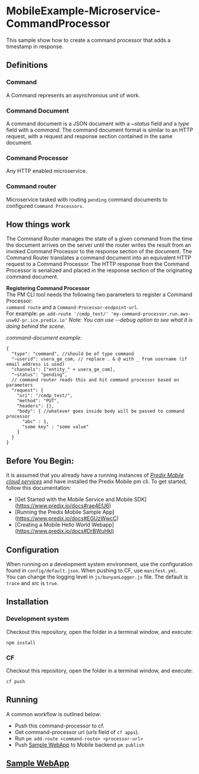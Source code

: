 # MobileExample-Microservice-CommandProcessor
This sample show how to create a command processor that adds a timestamp in response.  

## Definitions  

### Command    
A Command represents an asynchronous unit of work.  

### Command Document  
A command document is a JSON document with a _~status_ field and a _type_ field with a _command_. The command document format is similar to an HTTP request, with a request and response section contained in the same document.  

### Command Processor  
Any HTTP enabled microservice.

### Command router  
Microservice tasked with routing `pending` command documents to configured `Command Processors`.  


## How things work
The Command Router manages the state of a given command from the time the document arrives on the server until the router writes the result from an invoked Command Processor to the response section of the document. The Command Router translates a command document into an equivalent HTTP request to a Command Processor. The HTTP response from the Command Processor is serialized and placed in the response section of the originating command document.  

**Registering Command Processor**  
The PM CLI tool needs the following two parameters to register a Command Processor:  
`command route` and a `Command-Processor-endpoint-url`.  
For example: `pm add-route '/cmdp_test/' 'my-command-processor.run.aws-usw02-pr.ice.predix.io'` _Note: You can use --debug option to see what it is doing behind the scene._  

_command-document example_:  
``` 
{
  "type": "command", //should be of type command  
  "~userid": usera_ge_com, // replace . & @ with _ from username (if email address is used)
  "channels": ["entity_" + usera_ge_com],
  "~status": "pending",
  // command router reads this and hit command processor based on parameters
  "request": {
    "uri": "/cmdp_test/",
    "method": "PUT",
    "headers": {},
    "body": { //whatever goes inside body will be passed to command processor
      "abc" : 1,
      "some key" : "some value"
    }
  }
}
```
## Before You Begin:
It is assumed that you already have a running instances of [_Predix Mobile cloud services_](https://www.predix.io/docs#rae4EfJ6) and have installed the Predix Mobile pm cli. To get started, follow this documentation:
* [Get Started with the Mobile Service and Mobile SDK] (https://www.predix.io/docs#rae4EfJ6) 
* [Running the Predix Mobile Sample App] (https://www.predix.io/docs#EGUzWwcC)
* [Creating a Mobile Hello World Webapp] (https://www.predix.io/docs#DrBWuHkl) 
 

## Configuration
When running on a development system environment, use the configuration found in `config/default.json`. When pushing to CF, use   `manifest.yml`.  
You can change the logging level in `js/bunyanLogger.js` file. The default is `trace` and _src_ is `true`.

## Installation

### Development system
Checkout this repository, open the folder in a terminal window, and execute:  
```
npm install
```  
### CF  
Checkout this repository, open the folder in a terminal window, and execute:  
```
cf push
```

## Running

A common workflow is outlined below:
- Push this command-processor to cf.  
- Get command-processor url (_urls_ field of `cf apps`).
- Run `pm add-route <command-route> <processor-url>`
- Push [Sample WebApp] to Mobile backend `pm publish`

## [Sample WebApp]
[Sample WebApp]:https://github.com/PredixDev/MobileExample-WebApp-SendCommand
